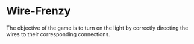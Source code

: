 # Wire-Frenzy
The objective of the game is to turn on the light by correctly directing the wires to their corresponding connections.
